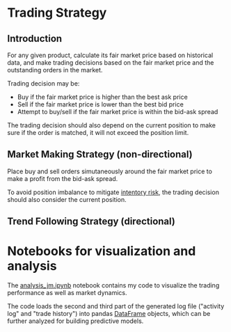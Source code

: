 # Trading Strategy

## Introduction
For any given product, calculate its fair market price based on historical data, and make trading decisions based on the fair market price and the outstanding orders in the market.

Trading decision may be:
- Buy if the fair market price is higher than the best ask price
- Sell if the fair market price is lower than the best bid price
- Attempt to buy/sell if the fair market price is within the bid-ask spread

The trading decision should also depend on the current position to make sure if the order is matched, it will not exceed the position limit.

## Market Making Strategy (non-directional)

Place buy and sell orders simutaneously around the fair market price to make a profit from the bid-ask spread.

To avoid position imbalance to mitigate [intentory risk](https://hummingbot.org/academy-content/what-is-inventory-risk/), the trading decision should also consider the current position.


## Trend Following Strategy (directional)

# Notebooks for visualization and analysis
The [analysis_jm.ipynb](analysis_jm.ipynb) notebook contains my code to visualize the trading performance as well as market dynamics.

The code loads the second and third part of the generated log file ("activity log" and "trade history") into pandas [DataFrame](https://pandas.pydata.org/pandas-docs/stable/reference/api/pandas.DataFrame.html) objects, which can be further analyzed for building predictive models.